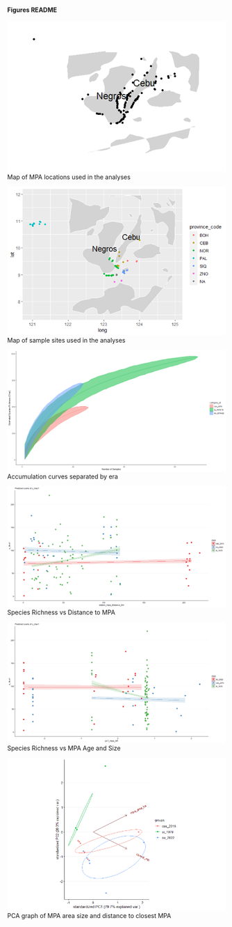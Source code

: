 #### Figures README ####

![](figure_mpa_coordinates.png)
Map of MPA locations used in the analyses


![](figure_sample_sites.png)
Map of sample sites used in the analyses


![](Rplot_species-accumulation-curve.png)
Accumulation curves separated by era


![](Rplot_s_vs_dist-to-mpa.png)
Species Richness vs Distance to MPA


![](Rplot_SvsPC1ofMPAageAndSize.png)
Species Richness vs MPA Age and Size


![](Rplot.png)
PCA graph of MPA area size and distance to closest MPA
